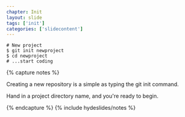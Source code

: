 ```yaml
---
chapter: Init
layout: slide
tags: ['init']
categories: ['slidecontent']
---
```


	# New project
	$ git init newproject
	$ cd newproject
	# ...start coding

{% capture notes %}

Creating a new repository is a simple as typing the git init command.

Hand in a project directory name, and you're ready to begin.

{% endcapture %}
{% include hydeslides/notes %}